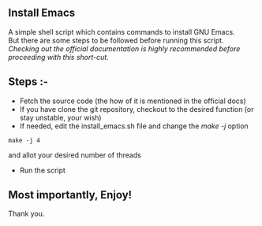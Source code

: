 ## Install Emacs
A simple shell script which contains commands to install GNU Emacs.<br/>But there are some steps to be followed before running this script.<br/>_Checking out the official documentation is highly recommended before proceeding with this short-cut._

## Steps :-
* Fetch the source code (the how of it is mentioned in the official docs)
* If you have clone the git repository, checkout to the desired function (or stay unstable, your wish)
* If needed, edit the install_emacs.sh file and change the _make -j_ option
```
make -j 4
```
and allot your desired number of threads
* Run the script

## Most importantly, Enjoy!
Thank you.
